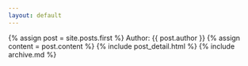 ```yaml
---
layout: default
---
```


  {% assign post = site.posts.first %}
  Author: {{ post.author }}
  {% assign content = post.content %}
  {% include post_detail.html %}
  {% include archive.md %}